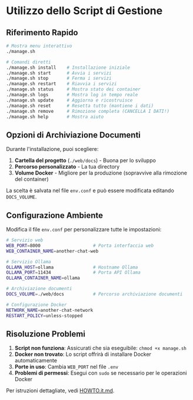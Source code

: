 # Utilizzo dello Script di Gestione

## Riferimento Rapido

```bash
# Mostra menu interattivo
./manage.sh

# Comandi diretti
./manage.sh install    # Installazione iniziale
./manage.sh start      # Avvia i servizi
./manage.sh stop       # Ferma i servizi
./manage.sh restart    # Riavvia i servizi
./manage.sh status     # Mostra stato dei container
./manage.sh logs       # Mostra log in tempo reale
./manage.sh update     # Aggiorna e ricostruisce
./manage.sh reset      # Resetta tutto (mantiene i dati)
./manage.sh remove     # Rimozione completa (CANCELLA I DATI!)
./manage.sh help       # Mostra aiuto
```

## Opzioni di Archiviazione Documenti

Durante l'installazione, puoi scegliere:

1. **Cartella del progetto** (`./web/docs`) - Buona per lo sviluppo
2. **Percorso personalizzato** - La tua directory
3. **Volume Docker** - Migliore per la produzione (sopravvive alla rimozione del container)

La scelta è salvata nel file `env.conf` e può essere modificata editando `DOCS_VOLUME`.

## Configurazione Ambiente

Modifica il file `env.conf` per personalizzare tutte le impostazioni:

```bash
# Servizio web
WEB_PORT=8000                    # Porta interfaccia web
WEB_CONTAINER_NAME=another-chat-web

# Servizio Ollama
OLLAMA_HOST=ollama               # Hostname Ollama
OLLAMA_PORT=11434                # Porta API Ollama
OLLAMA_CONTAINER_NAME=ollama

# Archiviazione documenti
DOCS_VOLUME=./web/docs           # Percorso archiviazione documenti

# Configurazione Docker
NETWORK_NAME=another-chat-network
RESTART_POLICY=unless-stopped
```

## Risoluzione Problemi

1. **Script non funziona**: Assicurati che sia eseguibile: `chmod +x manage.sh`
2. **Docker non trovato**: Lo script offrirà di installare Docker automaticamente
3. **Porte in uso**: Cambia `WEB_PORT` nel file `.env`
4. **Problemi di permessi**: Esegui con `sudo` se necessario per le operazioni Docker

Per istruzioni dettagliate, vedi [HOWTO.it.md](../HOWTO.it.md).
